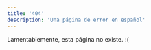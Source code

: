 ```yaml
---
title: '404'
description: 'Una página de error en español'
---
```


Lamentablemente, esta página no existe. :(
